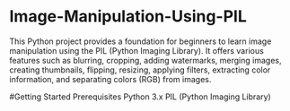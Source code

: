 # Image-Manipulation-Using-PIL
This Python project provides a foundation for beginners to learn image manipulation using the PIL (Python Imaging Library).
It offers various features such as blurring, cropping, adding watermarks, merging images, creating thumbnails, flipping, resizing, applying filters, extracting color information,
and separating colors (RGB) from images.

#Getting Started
Prerequisites
Python 3.x
PIL (Python Imaging Library)


